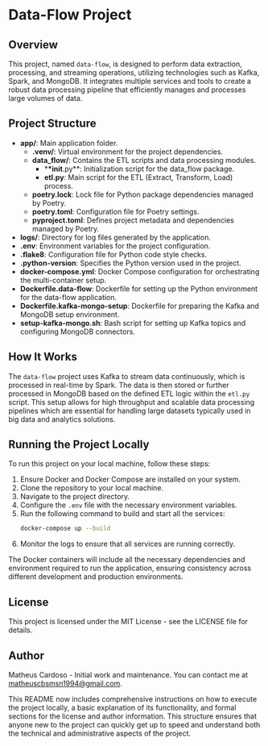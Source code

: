 # Data-Flow Project

## Overview

This project, named `data-flow`, is designed to perform data extraction, processing, and streaming operations, utilizing technologies such as Kafka, Spark, and MongoDB. It integrates multiple services and tools to create a robust data processing pipeline that efficiently manages and processes large volumes of data.

## Project Structure

- **app/**: Main application folder.
  - **.venv/**: Virtual environment for the project dependencies.
  - **data_flow/**: Contains the ETL scripts and data processing modules.
    - \***\*init**.py\*\*: Initialization script for the data_flow package.
    - **etl.py**: Main script for the ETL (Extract, Transform, Load) process.
  - **poetry.lock**: Lock file for Python package dependencies managed by Poetry.
  - **poetry.toml**: Configuration file for Poetry settings.
  - **pyproject.toml**: Defines project metadata and dependencies managed by Poetry.
- **logs/**: Directory for log files generated by the application.
- **.env**: Environment variables for the project configuration.
- **.flake8**: Configuration file for Python code style checks.
- **.python-version**: Specifies the Python version used in the project.
- **docker-compose.yml**: Docker Compose configuration for orchestrating the multi-container setup.
- **Dockerfile.data-flow**: Dockerfile for setting up the Python environment for the data-flow application.
- **Dockerfile.kafka-mongo-setup**: Dockerfile for preparing the Kafka and MongoDB setup environment.
- **setup-kafka-mongo.sh**: Bash script for setting up Kafka topics and configuring MongoDB connectors.

## How It Works

The `data-flow` project uses Kafka to stream data continuously, which is processed in real-time by Spark. The data is then stored or further processed in MongoDB based on the defined ETL logic within the `etl.py` script. This setup allows for high throughput and scalable data processing pipelines which are essential for handling large datasets typically used in big data and analytics solutions.

## Running the Project Locally

To run this project on your local machine, follow these steps:

1. Ensure Docker and Docker Compose are installed on your system.
2. Clone the repository to your local machine.
3. Navigate to the project directory.
4. Configure the `.env` file with the necessary environment variables.
5. Run the following command to build and start all the services:
   ```bash
   docker-compose up --build
   ```
6. Monitor the logs to ensure that all services are running correctly.

The Docker containers will include all the necessary dependencies and environment required to run the application, ensuring consistency across different development and production environments.

## License

This project is licensed under the MIT License - see the LICENSE file for details.

## Author

Matheus Cardoso - Initial work and maintenance. You can contact me at matheuscbsmsn1994@gmail.com.

This README now includes comprehensive instructions on how to execute the project locally, a basic explanation of its functionality, and formal sections for the license and author information. This structure ensures that anyone new to the project can quickly get up to speed and understand both the technical and administrative aspects of the project.
